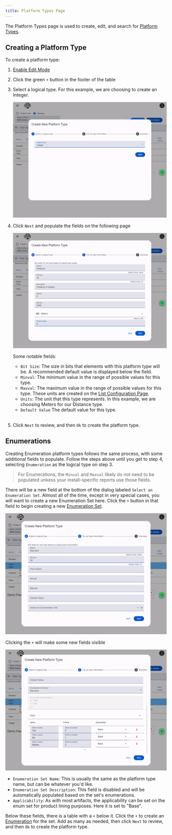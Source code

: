```yaml
---
title: Platform Types Page
---
```


The Platform Types page is used to create, edit, and search for [Platform Types](/org.eclipse.osee/mim/datamodel#platform-type).

## Creating a Platform Type

To create a platform type:

1. [Enable Edit Mode](/org.eclipse.osee/mim/guides/create-icd#enable-edit-mode)
2. Click the green `+` button in the footer of the table
3. Select a logical type. For this example, we are choosing to create an Integer.

   ![Selecting a logical type](../../../../assets/images/mim/platform-types-page/select-logical-type.png)

4. Click `Next` and populate the fields on the following page

   ![Creating a new Integer platform type](../../../../assets/images/mim/platform-types-page/create-platform-type.png)

   Some notable fields:

   - `Bit Size`: The size in bits that elements with this platform type will be. A recommended default value is displayed below the field.
   - `Minval`: The minimum value in the range of possible values for this type.
   - `Maxval`: The maximum value in the range of possible values for this type. These units are created on the [List Configuration Page](/org.eclipse.osee/mim/pages/list-config).
   - `Units`: The unit that this type represents. In this example, we are choosing Meters for our Distance type.
   - `Default Value` The default value for this type.

    <br />

5. Click `Next` to review, and then `Ok` to create the platform type.

## Enumerations

Creating Enumeration platform types follows the same process, with some additional fields to populate. Follow the steps above until you get to step 4, selecting `Enumeration` as the logical type on step 3.

> For Enumerations, the `Minval` and `Maxval` likely do not need to be populated unkess your install-specific reports use those fields.

There will be a new field at the bottom of the dialog labeled `Select an Enumeration Set`. Almost all of the time, except in very special cases, you will want to create a new Enumeration Set here. Click the `+` button in that field to begin creating a new [Enumeration Set](/org.eclipse.osee/mim/datamodel#enumeration-set).

![Creating a new Enumeration platform type](../../../../assets/images/mim/platform-types-page/select-enumeration-set.png)

Clicking the `+` will make some new fields visible

![Creating enums for enum set](../../../../assets/images/mim/platform-types-page/added-enums.png)

- `Enumeration Set Name`: This is usually the same as the platform type name, but can be whatever you'd like.
- `Enumeration Set Description`: This field is disabled and will be automatically populated based on the set's enumerations.
- `Applicability`: As with most artifacts, the applicability can be set on the enum set for product lining purposes. Here it is set to "Base".

Below these fields, there is a table with a `+` below it. Click the `+` to create an [Enumeration](/org.eclipse.osee/mim/datamodel#enumeration) for the set. Add as many as needed, then click `Next` to review, and then `Ok` to create the platform type.

<!-- ## Editing Platform Types -->
